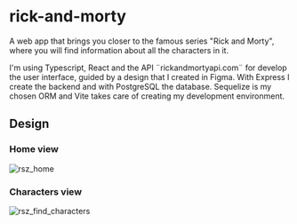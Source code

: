# rick-and-morty
A web app that brings you closer to the famous series "Rick and Morty", where you will find information about all the characters in it.

I'm using Typescript, React and the API ¨rickandmortyapi.com¨ for develop the user interface,  guided by a design that I created in Figma. 
With Express I create the backend and with PostgreSQL the database. 
Sequelize is my chosen ORM and Vite takes care of creating my development environment.

## Design
### Home view
![rsz_home](https://user-images.githubusercontent.com/106337177/235279344-f0e76d91-8ba8-4592-9ff9-710df00bb8e2.png)

### Characters view
![rsz_find_characters](https://user-images.githubusercontent.com/106337177/235279351-940be876-6964-4fe5-bed1-41d9f4780eb0.png)

